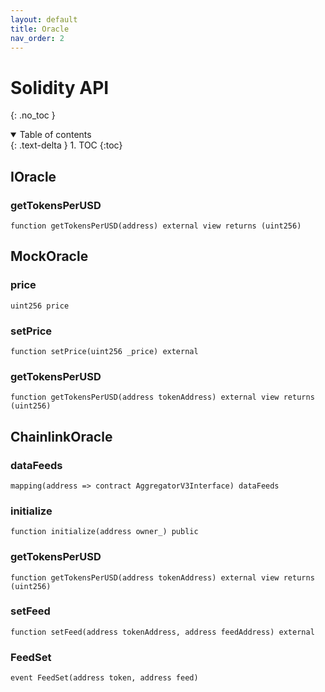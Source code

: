 ```yaml
---
layout: default
title: Oracle
nav_order: 2
---
```


# Solidity API
{: .no_toc }

<details open markdown="block">
  <summary>
    Table of contents
  </summary>
  {: .text-delta }
1. TOC
{:toc}
</details>

## IOracle

### getTokensPerUSD

```solidity
function getTokensPerUSD(address) external view returns (uint256)
```

## MockOracle

### price

```solidity
uint256 price
```

### setPrice

```solidity
function setPrice(uint256 _price) external
```

### getTokensPerUSD

```solidity
function getTokensPerUSD(address tokenAddress) external view returns (uint256)
```

## ChainlinkOracle

### dataFeeds

```solidity
mapping(address => contract AggregatorV3Interface) dataFeeds
```

### initialize

```solidity
function initialize(address owner_) public
```

### getTokensPerUSD

```solidity
function getTokensPerUSD(address tokenAddress) external view returns (uint256)
```

### setFeed

```solidity
function setFeed(address tokenAddress, address feedAddress) external
```

### FeedSet

```solidity
event FeedSet(address token, address feed)
```

